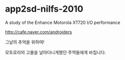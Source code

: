 # app2sd-nilfs-2010
A study of the Enhance Motorola XT720 I/O performance

http://cafe.naver.com/androiders

그날의 추억을 위하여!

모토로라의 고물을 날아다니게했던 주역들에게 바칩니다.
